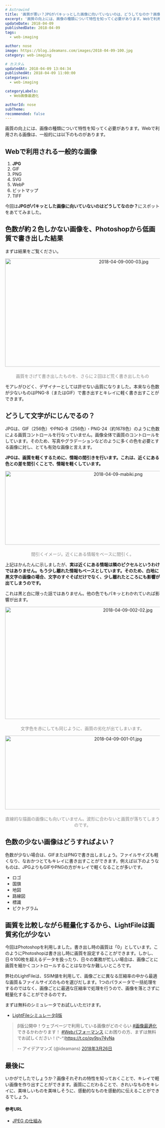 ```yaml
---
# Astrowind
title: '画質が悪い？JPGがパキッっとした画像に向いていないのは、どうしてなのか？画像の特性を知れば解決策が見えてくる！'
excerpt: '画質の向上には、画像の種類について特性を知ってく必要があります。Webで利用され...'
updateDate: 2018-04-09
publishedDate: 2018-04-09
tags: 
  - web-imaging

author: nose
image: https://blog.ideamans.com/images/2018-04-09-100.jpg
category: web-imaging

# カスタム
updatedAt: 2018-04-09 13:04:34
publishedAt: 2018-04-09 11:00:00
categories: 
  - web-imaging

categoryLabels: 
  - Web画像最適化

authorId: nose
subTheme: 
recommended: false
---
```


<p>画質の向上には、画像の種類について特性を知ってく必要があります。Webで利用される画像は、一般的には以下のものがあります。</p>
<h2>Webで利用される一般的な画像</h2>
<ol><li><strong>JPG</strong></li><li>GIF</li><li>PNG</li><li>SVG</li><li>WebP</li><li>ビットマップ</li><li>TIFF</li></ol>
<p>今回は<strong>JPGがパキッとした画像に向いていないのはどうしてなのか？</strong>にスポットをあててみました。</p>
<p> </p>
<h2>色数が約２色しかない画像を、Photoshopから低画質で書き出した結果</h2>
<p>まずは結果をご覧ください。</p>
<p style="text-align: center;"><img alt="2018-04-09-000-03.jpg" src="https://blog.ideamans.com/images/2018-04-09-000-03.jpg" width="756" height="352" class="mt-image-center" style="text-align: center; display: block; margin: 0 auto 20px;"><span style="color: #888888;">画質をさげて書き出したものを、さらに２回ほど荒く書き出したもの</span></p>
<p>モアレがひどく、デザイナーとしては許せない品質になりました。本来なら色数が少ないものはPNG-8（またはGIF）で書き出すとキレイに軽く書き出すことができます。</p>
<p> </p>
<h2>どうして文字がにじんでるの？</h2>
<p>JPGは、GIF（256色）やPNG-8（256色）・PNG-24（約1678色）のように色数による画質コントロールを行なっていません。画像全体で画質のコントロールをしています。そのため、写真やグラデーションなどのように多くの色を必要とする画像に対し、とても有効な画像と言えます。</p>
<p><strong>JPGは、画質を軽くするために、情報の間引きを行います。これは、近くにある色との差を間引くことで、情報を軽くしています。</strong></p>
<p style="text-align: center;"><img alt="2018-04-09-mabiki.png" src="https://blog.ideamans.com/images/2018-04-09-mabiki.png" width="720" height="240" class="mt-image-center" style="text-align: center; display: block; margin: 0 auto 20px;"><span style="color: #888888;">間引くイメージ。近くにある情報をベースに間引く。</span></p>
<p>上記はかんたんに示しましたが、<strong>実は近くにある情報は隣のピクセルというわけではありません。もう少し離れた情報もベースとしています。そのため、白地に黒文字の画像の場合、文字のすぐそばだけでなく、少し離れたところにも影響が出てしまうのです。</strong></p>
<p>これは黒と白に限った話ではありません。他の色でもパキッとわかれていれば影響が出ます。</p>
<p style="text-align: center;"><img alt="2018-04-09-002-02.jpg" src="https://blog.ideamans.com/images/2018-04-09-002-02.jpg" width="783" height="365" class="mt-image-center" style="text-align: center; display: block; margin: 0 auto 20px;"><span style="color: #888888;">文字色を赤にしても同じように、画質の劣化が出てしまいます。</span></p>
<p style="text-align: center;"><img alt="2018-04-09-001-01.jpg" src="https://blog.ideamans.com/images/2018-04-09-001-01.jpg" width="720" height="240" class="mt-image-center" style="text-align: center; display: block; margin: 0 auto 20px;"><span style="color: #888888;">直線的な描画の画像にも向いていません。波形に合わないと画質が落ちてしまうのです。</span></p>
<p> </p>
<h2>色数の少ない画像はどうすればよい？</h2>
<p>色数が少ない場合は、GIFまたはPNGで書き出しましょう。ファイルサイズも軽くなり、なおかつとてもキレイに書き出すことができます。例えば以下のようなものは、JPGよりもGIFやPNGの方がキレイで軽くなることが多いです。</p>
<ul><li>ロゴ</li><li>国旗</li><li>地図</li><li>路線図</li><li>標識</li><li>ピクトグラム</li></ul>
<p> </p>
<h2>画質を比較しながら軽量化するから、LightFileは画質劣化が少ない</h2>
<p>今回はPhotoshopを利用しました。書き出し時の画質は「0」としています。このようにPhotoshopは書き出し時に画質を設定することができます。しかし、日々100枚を超えるデータを扱ったり、日々の業務が忙しい場合は、画像ごとに画質を細かくコントロールすることはなかなか難しいところです。</p>
<p>弊社のLightFileは、SSIM値を利用して、画像ごとに異なる圧縮率の中から最適な画質＆ファイルサイズのものを選びだします。1つのパラメータで一括処理をするのではなく、画像ごとに最適な圧縮率で処理を行うので、画像を落とさずに軽量化することができるのです。</p>
<p>まずは無料のシミュレータでお試しいただけます。</p>
<ul><li><a href="https://simulator.lightfile.net/" target="_blank">LightFileシミュレータβ版</a></li></ul>
<blockquote class="twitter-tweet" data-lang="ja">
<p lang="ja" dir="ltr">β版公開中！ウェブページで利用している画像がどのぐらい <a href="https://twitter.com/hashtag/%E7%94%BB%E5%83%8F%E6%9C%80%E9%81%A9%E5%8C%96?src=hash&amp;ref_src=twsrc%5Etfw">#画像最適化</a> できるかわかります！ <a href="https://twitter.com/hashtag/Web%E3%83%91%E3%83%95%E3%82%A9%E3%83%BC%E3%83%9E%E3%83%B3%E3%82%B9?src=hash&amp;ref_src=twsrc%5Etfw">#Webパフォーマンス</a> にお困りの方、まずは無料でお試しください！(^-^)<a href="https://t.co/qy9sy74yNa">https://t.co/qy9sy74yNa</a></p>
-- アイデアマンズ (@ideamans) <a href="https://twitter.com/ideamans/status/978095028592521216?ref_src=twsrc%5Etfw">2018年3月26日</a></blockquote>
<script async="" src="https://platform.twitter.com/widgets.js" charset="utf-8" type="text/javascript"></script>
<p> </p>
<h2>最後に</h2>
<p>いかがでしたでしょうか？画像それぞれの特性を知っておくことで、キレイで軽い画像を作り出すことができます。画質にこだわることで、きれいなものをキレイに、美味しいものを美味しそうに、感動的なものを感動的に伝えることができるでしょう。</p>
<p> </p>
<h4>参考URL</h4>
<ul><li><a href="https://funini.com/kei/math/jpeg.shtml" target="_blank"><span>JPEG の仕組み</span></a></li></ul>
<p> </p>

